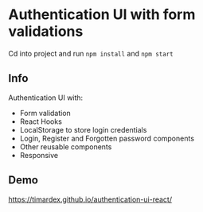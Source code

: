 # Authentication UI with form validations
Cd into project and run `npm install` and `npm start`

## Info
Authentication UI with:
- Form validation
- React Hooks
- LocalStorage to store login credentials
- Login, Register and Forgotten password components
- Other reusable components
- Responsive

## Demo 
https://timardex.github.io/authentication-ui-react/
